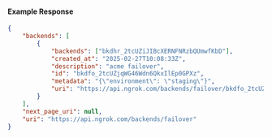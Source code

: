 <!-- Code generated for API Clients. DO NOT EDIT. -->

#### Example Response

```json
{
	"backends": [
		{
			"backends": ["bkdhr_2tcUZiJIBcXERNFNRzbQUmwfKbD"],
			"created_at": "2025-02-27T10:08:33Z",
			"description": "acme failover",
			"id": "bkdfo_2tcUZjqWG46Wdn6QkxIlEp0GPXz",
			"metadata": "{\"environment\": \"staging\"}",
			"uri": "https://api.ngrok.com/backends/failover/bkdfo_2tcUZjqWG46Wdn6QkxIlEp0GPXz"
		}
	],
	"next_page_uri": null,
	"uri": "https://api.ngrok.com/backends/failover"
}
```
